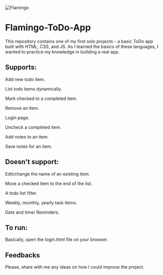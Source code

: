 ![Flamingo](https://user-images.githubusercontent.com/109144680/214220228-c6e9d44f-09c1-4c0f-9b8d-7f615eb1c701.png)

# Flamingo-ToDo-App

This repository contains one of my first solo projects - a basic ToDo app built with HTML, CSS, and JS.
As I learned the basics of these languages, I wanted to practice my knowledge in building a real app.

## Supports:

Add new todo item.

List todo items dynamically.

Mark checked to a completed item.

Remove an item.

Login page.

Uncheck a completed item.

Add notes to an item.

Save notes for an item.

## Doesn't support:

Edit/change the name of an existing item.

Move a checked item to the end of the list.

A todo list filter.

Weekly, monthly, yearly task items.

Date and time/ Reminders.

## To run:

Basically, open the login.html file on your browser.

## Feedbacks

Please, share with me any ideas on how I could improve the project.
